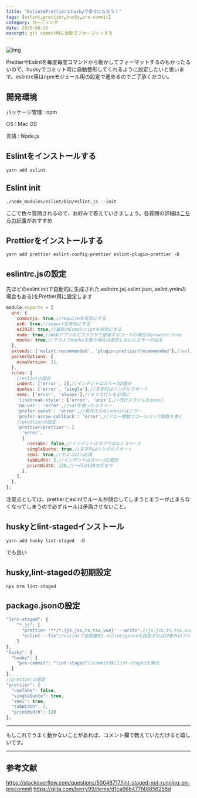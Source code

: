```yaml
---
title: "Eslint&Prettierとhuskyで幸せになろう！"
tags: [eslint,prettier,husky,pre-commit]
category: コーディング
date: 2020-08-15
excerpt: git commit時に自動でフォーマットする
---
```


![img](https://live.staticflickr.com/65535/50228712952_343e6e5a59_c.jpg)

PrettierやEslintを毎度毎度コマンドから動かしてフォーマットするのもかったるいので、huskyでコミット時に自動整形してくれるように設定したいと思います。eslintrc等はnpmモジュール用の設定で進めるのでご了承ください。

## 開発環境
パッケージ管理 : npm

OS : Mac OS

言語 : Node.js

## Eslintをインストールする
```
yarn add eslint
```

## Eslint init
```
./node_modules/eslint/bin/eslint.js --init
```
ここで色々質問されるので、お好みで答えていきましょう。各質問の詳細は[こちらの記事](https://qiita.com/jobscale/items/eae90308ad885fa2c78c)がおすすめ

## Prettierをインストールする
```
yarn add prettier eslint-config-prettier eslint-plugin-prettier -D
```
## eslintrc.jsの設定
先ほどのeslint initで自動的に生成された.eslintrc.js(.eslint.json,.eslint.ymlnの場合もある)をPrettier用に設定します
```javascript
module.exports = {
  env: {
    commonjs: true,//requireを有効にする
    es6: true,//importを有効にする
    es2020: true,//最新のEcmaScriptを有効にする
    node: true,//Webアプリなどブラウザで使用するコードの場合はbrowser:true
    mocha: true,//テストでmochaを使う場合は追記しないとエラーが出る
  },
  extends: ['eslint:recommended', 'plugin:prettier/recommended'],//eslintとprettier両方を追加
  parserOptions: {
    ecmaVersion: 11,
  },
  rules: {
    //eslintの設定
    indent: ['error', 2],//インデントはスペース2個分
    quotes: ['error', 'single'],//文字列はシングルクオート
    semi: ['error', 'always'],//セミコロンを必須に
    'linebreak-style': ['error', 'unix'],//改行スタイルをunixに
    'no-var': 'error',//varを使ったらエラー
    'prefer-const': 'error',//再代入のないconstはエラー
    'prefer-arrow-callback': 'error',//アロー関数でコールバック関数を書く
    //prettierの設定
    'prettier/prettier': [
      'error',
      {
        useTabs: false,//インデントはタブではなくスペース
        singleQuote: true,//文字列はシングルクオート
        semi: true,//セミコロン必須
        tabWidth: 2,//インデントはスペース2個分
        printWidth: 120,//一行は120文字まで
      },
    ],
  },
};
```
注意点としては、prettierとeslintでルールが競合してしまうとエラーが止まらなくなってしまうので必ずルールは矛盾させないこと。
## huskyとlint-stagedインストール
```
yarn add husky lint-staged  -D
```
でも良い
## husky,lint-stagedの初期設定
```
npx mrm lint-staged
```
## package.jsonの設定
```javascript
"lint-staged": {
    "*.js": [
      "prettier '**/*.{js,jsx,ts,tsx,vue}' --write",//js,jsx,ts,tsx,vueファイルを整形
      "eslint --fix"//eslintで全部整形(.eslintignoreを設定すれば対象外のファイルを指定できる)
    ]
},
"husky": {
  "hooks": {
    "pre-commit": "lint-staged"//commit時にlint-stagedを実行
  }
},
//prettierの設定
"prettier": {
  "useTabs": false,
  "singleQuote": true,
  "semi": true,
  "tabWidth": 2,
  "printWidth": 120
},
```

---
もしこれでうまく動かないことがあれば、コメント欄で教えていただけると嬉しいです。

---
## 参考文献
https://stackoverflow.com/questions/50048717/lint-staged-not-running-on-precommit
https://qiita.com/berry99/items/d1ca66b477f48856256d
